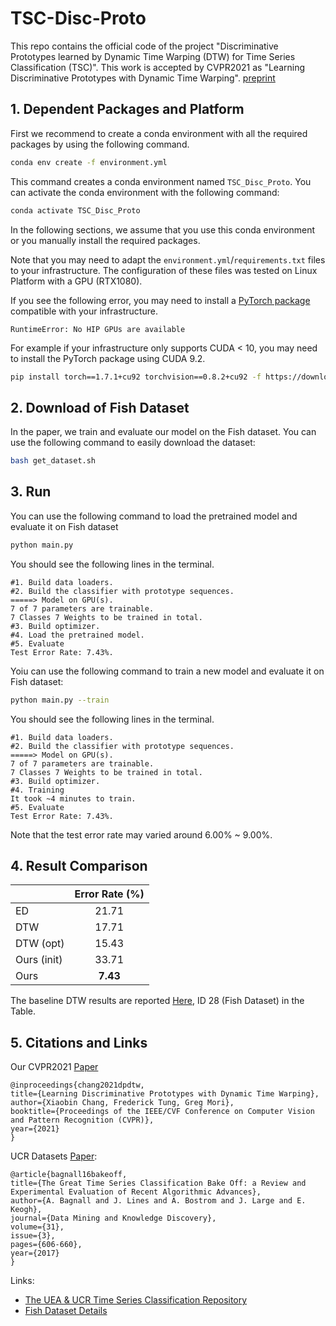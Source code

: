 # TSC-Disc-Proto

This repo contains the official code of the project "Discriminative Prototypes learned by Dynamic Time Warping (DTW) for
Time Series Classification (TSC)". This work is accepted by CVPR2021 as "Learning Discriminative Prototypes with Dynamic Time Warping". [preprint](https://arxiv.org/pdf/2103.09458.pdf)

## 1. Dependent Packages and Platform

First we recommend to create a conda environment with all the required packages by using the following command.

```bash
conda env create -f environment.yml
```

This command creates a conda environment named `TSC_Disc_Proto`. You can activate the conda environment with the
following command:

```bash
conda activate TSC_Disc_Proto
```

In the following sections, we assume that you use this conda environment or you manually install the required packages.

Note that you may need to adapt the `environment.yml`/`requirements.txt` files to your infrastructure. The configuration
of these files was tested on Linux Platform with a GPU (RTX1080).

If you see the following error, you may need to install a [PyTorch package](https://pytorch.org/get-started/locally/)
compatible with your infrastructure.

```text
RuntimeError: No HIP GPUs are available
```

For example if your infrastructure only supports CUDA < 10, you may need to install the PyTorch package using CUDA 9.2.

```bash
pip install torch==1.7.1+cu92 torchvision==0.8.2+cu92 -f https://download.pytorch.org/whl/torch_stable.html
```

## 2. Download of Fish Dataset

In the paper, we train and evaluate our model on the Fish dataset. You can use the following command to easily download
the dataset:

```bash
bash get_dataset.sh
```

## 3. Run

You can use the following command to load the pretrained model and evaluate it on Fish dataset

```bash
python main.py
```

You should see the following lines in the terminal.

```text
#1. Build data loaders.
#2. Build the classifier with prototype sequences.
=====> Model on GPU(s).
7 of 7 parameters are trainable.
7 Classes 7 Weights to be trained in total.
#3. Build optimizer.
#4. Load the pretrained model.
#5. Evaluate
Test Error Rate: 7.43%.
```

Yoiu can use the following command to train a new model and evaluate it on Fish dataset:

```bash
python main.py --train
```

You should see the following lines in the terminal.

```text
#1. Build data loaders.
#2. Build the classifier with prototype sequences.
=====> Model on GPU(s).
7 of 7 parameters are trainable.
7 Classes 7 Weights to be trained in total.
#3. Build optimizer.
#4. Training
It took ~4 minutes to train.
#5. Evaluate
Test Error Rate: 7.43%.
```

Note that the test error rate may varied around 6.00% ~ 9.00%.

## 4. Result Comparison

|               | Error Rate (%) |
|:--------------|:--------------:|
| ED            | 21.71          |
| DTW           | 17.71          |
| DTW (opt)     | 15.43          |
| Ours (init)   | 33.71          |
| Ours          | **7.43**       |

The baseline DTW results are reported [Here](https://www.cs.ucr.edu/~eamonn/time_series_data_2018/), ID 28 \(Fish
Dataset\) in the Table.

## 5. Citations and Links

Our CVPR2021 [Paper](https://arxiv.org/pdf/2103.09458.pdf)
```text
@inproceedings{chang2021dpdtw,
title={Learning Discriminative Prototypes with Dynamic Time Warping},
author={Xiaobin Chang, Frederick Tung, Greg Mori},
booktitle={Proceedings of the IEEE/CVF Conference on Computer Vision and Pattern Recognition (CVPR)},
year={2021}
}
```

UCR Datasets [Paper](https://link.springer.com/article/10.1007/s10618-016-0483-9):

```text
@article{bagnall16bakeoff,
title={The Great Time Series Classification Bake Off: a Review and Experimental Evaluation of Recent Algorithmic Advances},
author={A. Bagnall and J. Lines and A. Bostrom and J. Large and E. Keogh},
journal={Data Mining and Knowledge Discovery},
volume={31},
issue={3},
pages={606-660},
year={2017}
}
```

Links:

- [The UEA & UCR Time Series Classification Repository](http://www.timeseriesclassification.com)
- [Fish Dataset Details](http://www.timeseriesclassification.com/description.php?Dataset=Fish)
